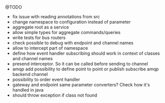 @TODO 

- fix issue with reading annotations from src
- change namespace to configuration instead of parameter
- aggregate root as a service
- allow simple types for aggregate commands/queries
- write tests for bus routers
- check possible to debug with endpoint and channel names
- allow to intercept part of namespace
- define how event handler subscribing should work in context of classes and channel names
- presend interceptor. So it can be called before sending to channel
- amqp add possibility to define point to point or publish subscribe amqp backend channel
- possibility to order event handler
- gateway and endpoint same parameter converters? Check how it's handled in java
- should throw exception if class not found